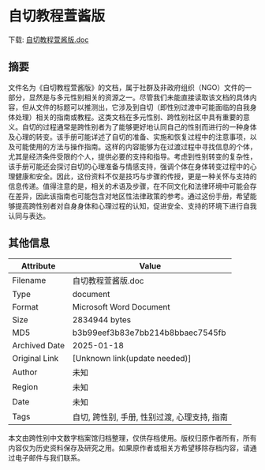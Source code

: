 # 自切教程萱酱版

<!-- tcd_download_link -->
下载: <a href="../自切教程萱酱版.doc" download>自切教程萱酱版.doc</a>
<!-- tcd_download_link_end -->

## 摘要

<!-- tcd_abstract -->
文件名为《自切教程萱酱版》的文档，属于社群及非政府组织（NGO）文件的一部分，显然是与多元性别相关的资源之一。尽管我们未能直接读取该文档的具体内容，但从文件的标题可以推测出，它涉及到自切（即性别过渡中可能面临的自我身体处理）相关的指南或教程。这类文档在多元性别、跨性别社区中具有重要的意义。自切的过程通常是跨性别者为了能够更好地认同自己的性别而进行的一种身体及心理的转变。该手册可能详述了自切的准备、实施和恢复过程中的注意事项，以及可能使用的方法与操作指南。这样的内容能够为在过渡过程中寻找信息的个体，尤其是经济条件受限的个人，提供必要的支持和指导。考虑到性别转变的复杂性，该手册可能还会探讨自切的心理准备与情感支持，强调个体在身体转变过程中的心理健康和安全。因此，这份资料不仅是技巧与步骤的传授，更是一种关怀与支持的信息传递。值得注意的是，相关的术语及步骤，在不同文化和法律环境中可能会存在差异，因此该指南也可能包含对地区性法律政策的参考。通过这份手册，希望能够提高跨性别者对自身身体和心理过程的认知，促进安全、支持的环境下进行自我认同与表达。

<!-- tcd_abstract_end -->

## 其他信息

| Attribute       | Value                                  |
|-----------------|----------------------------------------|
| Filename        | 自切教程萱酱版.doc                             |
| Type            | document                                 |
| Format          | Microsoft Word Document                               |
| Size            | 2834944 bytes                           |
| MD5             | b3b99eef3b83e7bb214b8bbaec7545fb                                  |
| Archived Date   | 2025-01-18                             |
| Original Link   | [Unknown link(update needed)]                         |
| Author          | 未知                               |
| Region          | 未知                               |
| Date            | 未知                                 |
| Tags            | 自切, 跨性别, 手册, 性别过渡, 心理支持, 指南                                 |

本文由跨性别中文数字档案馆归档整理，仅供存档使用。版权归原作者所有，所有内容仅为历史资料保存及研究之用。如果原作者或相关方希望移除存档内容，请通过电子邮件与我们联系。